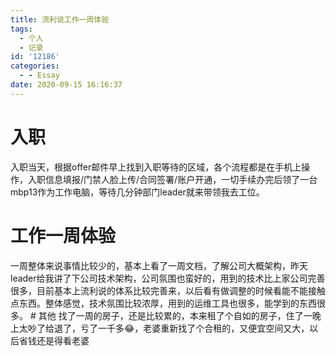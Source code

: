 ```yaml
---
title: 流利说工作一周体验
tags:
  - 个人
  - 记录
id: '12186'
categories:
  - - Essay
date: 2020-09-15 16:16:37
---
```


# 入职

入职当天，根据offer邮件早上找到入职等待的区域，各个流程都是在手机上操作，入职信息填报/门禁人脸上传/合同签署/账户开通，一切手续办完后领了一台mbp13作为工作电脑，等待几分钟部门leader就来带领我去工位。
<!--more-->
# 工作一周体验

一周整体来说事情比较少的，基本上看了一周文档，了解公司大概架构，昨天leader给我讲了下公司技术架构，公司氛围也蛮好的，用到的技术比上家公司完善很多，目前基本上流利说的体系比较完善来，以后看有做调整的时候看能不能接触点东西。整体感觉，技术氛围比较浓厚，用到的运维工具也很多，能学到的东西很多。 # 其他 找了一周的房子，还是比较累的，本来租了个自如的房子，住了一晚上太吵了给退了，亏了一千多😂，老婆重新找了个合租的，又便宜空间又大，以后省钱还是得看老婆